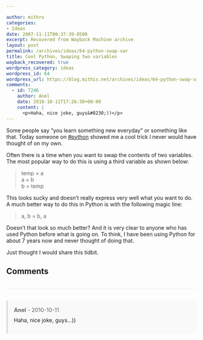 ```yaml
---

author: mithro
categories:
- Ideas
date: 2007-11-11T00:37:39-0500
excerpt: Recovered from Wayback Machine archive
layout: post
permalink: /archives/ideas/64-python-swap-var
title: Cool Python, Swaping two variables
wayback_recovered: true
wordpress_category: ideas
wordpress_id: 64
wordpress_url: https://blog.mithis.net/archives/ideas/64-python-swap-var
comments:
  - id: 7246
    author: Anel
    date: 2010-10-11T17:26:30+00:00
    content: |
      <p>Haha, nice joke, guys&#8230;))</p>
---
```


<div >
<p>Some people say “you learn something new everyday” or something like that. Today someone on <a href="http://web.archive.org/web/20081121144250/irc://irc.freenode.org/#python">#python</a> showed me a cool trick I never would have thought of on my own.</p>
<p>Often there is a time when you want to swap the contents of two variables. The most popular way to do this is using a third variable as shown below:</p>
<blockquote><p>
temp = a<br/>
a = b<br/>
b = temp
</p></blockquote>
<p>This looks sucky and doesn’t really express very well what you want to do. A much better way to do this in Python is with the following magic line:</p>
<blockquote><p>
a, b = b, a
</p></blockquote>
<p>Doesn’t that look so much better? And it is very clear to anyone who has used Python before what is going on. To think, I have been using Python for about 7 years now and never thought of doing that.</p>
<p>Just thought I would share this tidbit.</p>
</div>

## Comments

<div class="comments">
<div class="comment" id="comment-7246">
  <div class="comment-meta">
    <strong>Anel</strong> -     <time datetime="2010-10-11T17:26:30+00:00">2010-10-11</time>
  </div>
  <div class="comment-content">
    <p>Haha, nice joke, guys&#8230;))</p>
  </div>
</div>

</div>

<style>
.comments {
  margin-top: 2rem;
  border-top: 1px solid #eee;
  padding-top: 2rem;
}

.comment {
  margin-bottom: 1.5rem;
  padding: 1rem;
  background: #f9f9f9;
  border-left: 4px solid #ddd;
}

.comment-meta {
  font-size: 0.9rem;
  color: #666;
  margin-bottom: 0.5rem;
}

.comment-content {
  line-height: 1.6;
}

.comment-content p {
  margin: 0.5rem 0;
}
</style>
